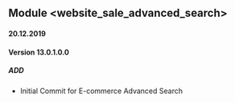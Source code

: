 ## Module <website_sale_advanced_search>

#### 20.12.2019
#### Version 13.0.1.0.0
##### ADD

- Initial Commit for E-commerce Advanced Search


